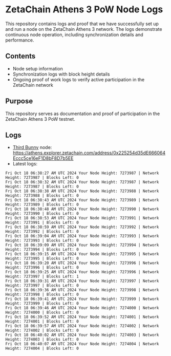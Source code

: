 # ZetaChain Athens 3 PoW Node Logs
This repository contains logs and proof that we have successfully set up and run a node on the ZetaChain Athens 3 network. The logs demonstrate continuous node operation, including synchronization details and performance.

## Contents
- Node setup information
- Synchronization logs with block height details
- Ongoing proof of work logs to verify active participation in the ZetaChain network

## Purpose
This repository serves as documentation and proof of participation in the ZetaChain Athens 3 PoW testnet.

## Logs

- [Third Bunny](https://thirdbunny.xyz/) node: https://athens.explorer.zetachain.com/address/0x225254d35dE666064Eccc5ce16eF1D8bF8D7b5EE
- Latest logs:
```
Fri Oct 18 06:38:27 AM UTC 2024 Your Node Height: 7273987 | Network Height: 7273987 | Blocks Left: 0
Fri Oct 18 06:38:32 AM UTC 2024 Your Node Height: 7273987 | Network Height: 7273987 | Blocks Left: 0
Fri Oct 18 06:38:38 AM UTC 2024 Your Node Height: 7273988 | Network Height: 7273988 | Blocks Left: 0
Fri Oct 18 06:38:43 AM UTC 2024 Your Node Height: 7273989 | Network Height: 7273989 | Blocks Left: 0
Fri Oct 18 06:38:48 AM UTC 2024 Your Node Height: 7273990 | Network Height: 7273990 | Blocks Left: 0
Fri Oct 18 06:38:53 AM UTC 2024 Your Node Height: 7273991 | Network Height: 7273991 | Blocks Left: 0
Fri Oct 18 06:38:59 AM UTC 2024 Your Node Height: 7273992 | Network Height: 7273992 | Blocks Left: 0
Fri Oct 18 06:39:04 AM UTC 2024 Your Node Height: 7273993 | Network Height: 7273993 | Blocks Left: 0
Fri Oct 18 06:39:09 AM UTC 2024 Your Node Height: 7273994 | Network Height: 7273994 | Blocks Left: 0
Fri Oct 18 06:39:15 AM UTC 2024 Your Node Height: 7273995 | Network Height: 7273995 | Blocks Left: 0
Fri Oct 18 06:39:20 AM UTC 2024 Your Node Height: 7273996 | Network Height: 7273996 | Blocks Left: 0
Fri Oct 18 06:39:25 AM UTC 2024 Your Node Height: 7273996 | Network Height: 7273997 | Blocks Left: 1
Fri Oct 18 06:39:31 AM UTC 2024 Your Node Height: 7273997 | Network Height: 7273997 | Blocks Left: 0
Fri Oct 18 06:39:36 AM UTC 2024 Your Node Height: 7273998 | Network Height: 7273998 | Blocks Left: 0
Fri Oct 18 06:39:41 AM UTC 2024 Your Node Height: 7273999 | Network Height: 7273999 | Blocks Left: 0
Fri Oct 18 06:39:46 AM UTC 2024 Your Node Height: 7274000 | Network Height: 7274000 | Blocks Left: 0
Fri Oct 18 06:39:52 AM UTC 2024 Your Node Height: 7274001 | Network Height: 7274001 | Blocks Left: 0
Fri Oct 18 06:39:57 AM UTC 2024 Your Node Height: 7274002 | Network Height: 7274002 | Blocks Left: 0
Fri Oct 18 06:40:02 AM UTC 2024 Your Node Height: 7274003 | Network Height: 7274003 | Blocks Left: 0
Fri Oct 18 06:40:07 AM UTC 2024 Your Node Height: 7274004 | Network Height: 7274004 | Blocks Left: 0
```
